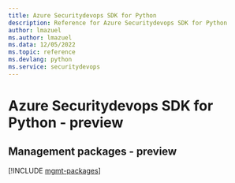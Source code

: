 ```yaml
---
title: Azure Securitydevops SDK for Python
description: Reference for Azure Securitydevops SDK for Python
author: lmazuel
ms.author: lmazuel
ms.data: 12/05/2022
ms.topic: reference
ms.devlang: python
ms.service: securitydevops
---
```

# Azure Securitydevops SDK for Python - preview

## Management packages - preview
[!INCLUDE [mgmt-packages](securitydevops-mgmt-index.md)]